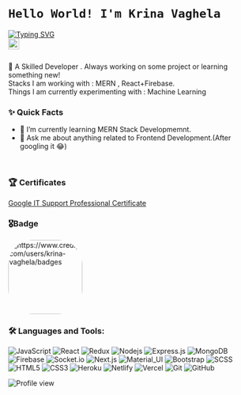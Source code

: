 # `Hello World! I'm Krina Vaghela`
[![Typing SVG](https://readme-typing-svg.herokuapp.com?font=Bungee&color=%23339AF7&size=30&height=60&lines=Tech+Enthusiast;Front-End+Developer)](https://git.io/typing-svg)
<br/>
<a href="https://www.linkedin.com/in/krina-vaghela/">
  <img align="left" alt="Krina's Linkedin" width="22px" src="https://cdn.jsdelivr.net/npm/simple-icons@v3/icons/linkedin.svg" />
</a>
<br/>
<br/>

<p>
🚀 A Skilled Developer . Always working on some project or learning something new!
<br/>
Stacks I am working with : MERN , React+Firebase.
<br/>  
Things I am currently experimenting with : Machine Learning
<br/>
  
### ✨ Quick Facts

- 🤖 I’m currently learning MERN Stack Developmemnt.
- 💬 Ask me about anything related to Frontend Development.(After googling it 😂)
<br/>
  
### 🏆 Certificates 
[Google IT Support Professional Certificate](https://coursera.org/share/533e790fe5d756eafd768e37c262b0ca)
     
### 🎖Badge
  <img align="top left" alt="https://www.credly.com/users/krina-vaghela/badges" height="150" style="border-radius:50px;" src="https://images.credly.com/size/680x680/images/98991f46-4c06-4f8b-a3ff-02a7e8768bb2/Google_Certs_IT.png">

### 🛠️ Languages and Tools:

![JavaScript](https://img.shields.io/badge/-JavaScript-black?style=flat-square&logo=javascript)
![React](https://img.shields.io/badge/-React-black?style=flat-square&logo=react)
![Redux](https://img.shields.io/badge/-Redux-black?style=flat-square&logo=Redux)
![Nodejs](https://img.shields.io/badge/-Nodejs-black?style=flat-square&logo=Node.js)
![Express.js](https://img.shields.io/badge/-Express-black?style=flat-square&logo=expressjs)
![MongoDB](https://img.shields.io/badge/-MongoDB-black?style=flat-square&logo=mongodb)
![Firebase](https://img.shields.io/badge/-Firebase-black?style=flat-square&logo=Firebase)
![Socket.io](https://img.shields.io/badge/-Socket-black?style=flat-square&logo=socket.io)
![Next.js](https://img.shields.io/badge/-Next-black?style=flat-square&logo=Next.js)
![Material_UI](https://img.shields.io/badge/-Material_UI-black?style=flat-square&logo=material-ui)
![Bootstrap](https://img.shields.io/badge/-Bootstrap-black?style=flat-square&logo=bootstrap)
![SCSS](https://img.shields.io/badge/-SCSS-black?style=flat-square&logo=SASS)
![HTML5](https://img.shields.io/badge/-HTML5-black?style=flat-square&logo=html5&logoColor=white)
![CSS3](https://img.shields.io/badge/-CSS3-black?style=flat-square&logo=css3)
![Heroku](https://img.shields.io/badge/-Heroku-black?style=flat-square&logo=heroku)
![Netlify](https://img.shields.io/badge/-Netlify-black?style=flat-square&logo=netlify)
![Vercel](https://img.shields.io/badge/-Vercel-black?style=flat-square&logo=vercel)
![Git](https://img.shields.io/badge/-Git-black?style=flat-square&logo=git)
![GitHub](https://img.shields.io/badge/-GitHub-black?style=flat-square&logo=github)


![Profile view](https://gpvc.arturio.dev/krinavaghela)
